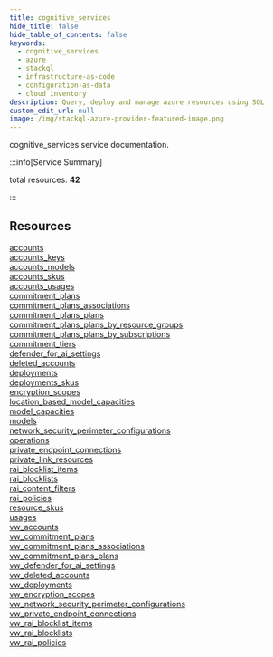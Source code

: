 ```yaml
---
title: cognitive_services
hide_title: false
hide_table_of_contents: false
keywords:
  - cognitive_services
  - azure
  - stackql
  - infrastructure-as-code
  - configuration-as-data
  - cloud inventory
description: Query, deploy and manage azure resources using SQL
custom_edit_url: null
image: /img/stackql-azure-provider-featured-image.png
---
```


cognitive_services service documentation.

:::info[Service Summary]

total resources: __42__  

:::

## Resources
<div class="row">
<div class="providerDocColumn">
<a href="/services/cognitive_services/accounts/">accounts</a><br />
<a href="/services/cognitive_services/accounts_keys/">accounts_keys</a><br />
<a href="/services/cognitive_services/accounts_models/">accounts_models</a><br />
<a href="/services/cognitive_services/accounts_skus/">accounts_skus</a><br />
<a href="/services/cognitive_services/accounts_usages/">accounts_usages</a><br />
<a href="/services/cognitive_services/commitment_plans/">commitment_plans</a><br />
<a href="/services/cognitive_services/commitment_plans_associations/">commitment_plans_associations</a><br />
<a href="/services/cognitive_services/commitment_plans_plans/">commitment_plans_plans</a><br />
<a href="/services/cognitive_services/commitment_plans_plans_by_resource_groups/">commitment_plans_plans_by_resource_groups</a><br />
<a href="/services/cognitive_services/commitment_plans_plans_by_subscriptions/">commitment_plans_plans_by_subscriptions</a><br />
<a href="/services/cognitive_services/commitment_tiers/">commitment_tiers</a><br />
<a href="/services/cognitive_services/defender_for_ai_settings/">defender_for_ai_settings</a><br />
<a href="/services/cognitive_services/deleted_accounts/">deleted_accounts</a><br />
<a href="/services/cognitive_services/deployments/">deployments</a><br />
<a href="/services/cognitive_services/deployments_skus/">deployments_skus</a><br />
<a href="/services/cognitive_services/encryption_scopes/">encryption_scopes</a><br />
<a href="/services/cognitive_services/location_based_model_capacities/">location_based_model_capacities</a><br />
<a href="/services/cognitive_services/model_capacities/">model_capacities</a><br />
<a href="/services/cognitive_services/models/">models</a><br />
<a href="/services/cognitive_services/network_security_perimeter_configurations/">network_security_perimeter_configurations</a><br />
<a href="/services/cognitive_services/operations/">operations</a>
</div>
<div class="providerDocColumn">
<a href="/services/cognitive_services/private_endpoint_connections/">private_endpoint_connections</a><br />
<a href="/services/cognitive_services/private_link_resources/">private_link_resources</a><br />
<a href="/services/cognitive_services/rai_blocklist_items/">rai_blocklist_items</a><br />
<a href="/services/cognitive_services/rai_blocklists/">rai_blocklists</a><br />
<a href="/services/cognitive_services/rai_content_filters/">rai_content_filters</a><br />
<a href="/services/cognitive_services/rai_policies/">rai_policies</a><br />
<a href="/services/cognitive_services/resource_skus/">resource_skus</a><br />
<a href="/services/cognitive_services/usages/">usages</a><br />
<a href="/services/cognitive_services/vw_accounts/">vw_accounts</a><br />
<a href="/services/cognitive_services/vw_commitment_plans/">vw_commitment_plans</a><br />
<a href="/services/cognitive_services/vw_commitment_plans_associations/">vw_commitment_plans_associations</a><br />
<a href="/services/cognitive_services/vw_commitment_plans_plans/">vw_commitment_plans_plans</a><br />
<a href="/services/cognitive_services/vw_defender_for_ai_settings/">vw_defender_for_ai_settings</a><br />
<a href="/services/cognitive_services/vw_deleted_accounts/">vw_deleted_accounts</a><br />
<a href="/services/cognitive_services/vw_deployments/">vw_deployments</a><br />
<a href="/services/cognitive_services/vw_encryption_scopes/">vw_encryption_scopes</a><br />
<a href="/services/cognitive_services/vw_network_security_perimeter_configurations/">vw_network_security_perimeter_configurations</a><br />
<a href="/services/cognitive_services/vw_private_endpoint_connections/">vw_private_endpoint_connections</a><br />
<a href="/services/cognitive_services/vw_rai_blocklist_items/">vw_rai_blocklist_items</a><br />
<a href="/services/cognitive_services/vw_rai_blocklists/">vw_rai_blocklists</a><br />
<a href="/services/cognitive_services/vw_rai_policies/">vw_rai_policies</a>
</div>
</div>